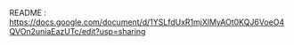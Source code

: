 README : https://docs.google.com/document/d/1YSLfdUxR1mjXlMyAOt0KQJ6VoeO4QVOn2uniaEazUTc/edit?usp=sharing
